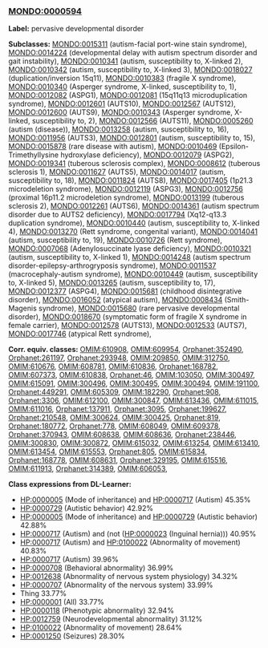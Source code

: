 
### [MONDO:0000594](http://purl.obolibrary.org/obo/MONDO_0000594)
**Label:** pervasive developmental disorder

**Subclasses:** [MONDO:0015311](http://purl.obolibrary.org/obo/MONDO_0015311) (autism-facial port-wine stain syndrome), [MONDO:0014224](http://purl.obolibrary.org/obo/MONDO_0014224) (developmental delay with autism spectrum disorder and gait instability), [MONDO:0010341](http://purl.obolibrary.org/obo/MONDO_0010341) (autism, susceptibility to, X-linked 2), [MONDO:0010342](http://purl.obolibrary.org/obo/MONDO_0010342) (autism, susceptibility to, X-linked 3), [MONDO:0018027](http://purl.obolibrary.org/obo/MONDO_0018027) (duplication/inversion 15q11), [MONDO:0010383](http://purl.obolibrary.org/obo/MONDO_0010383) (fragile X syndrome), [MONDO:0010340](http://purl.obolibrary.org/obo/MONDO_0010340) (Asperger syndrome, X-linked, susceptibility to, 1), [MONDO:0012082](http://purl.obolibrary.org/obo/MONDO_0012082) (ASPG1), [MONDO:0012081](http://purl.obolibrary.org/obo/MONDO_0012081) (15q11q13 microduplication syndrome), [MONDO:0012601](http://purl.obolibrary.org/obo/MONDO_0012601) (AUTS10), [MONDO:0012567](http://purl.obolibrary.org/obo/MONDO_0012567) (AUTS12), [MONDO:0012600](http://purl.obolibrary.org/obo/MONDO_0012600) (AUTS9), [MONDO:0010343](http://purl.obolibrary.org/obo/MONDO_0010343) (Asperger syndrome, X-linked, susceptibility to, 2), [MONDO:0012566](http://purl.obolibrary.org/obo/MONDO_0012566) (AUTS11), [MONDO:0005260](http://purl.obolibrary.org/obo/MONDO_0005260) (autism (disease)), [MONDO:0013258](http://purl.obolibrary.org/obo/MONDO_0013258) (autism, susceptibility to, 16), [MONDO:0011956](http://purl.obolibrary.org/obo/MONDO_0011956) (AUTS3), [MONDO:0012801](http://purl.obolibrary.org/obo/MONDO_0012801) (autism, susceptibility to, 15), [MONDO:0015878](http://purl.obolibrary.org/obo/MONDO_0015878) (rare disease with autism), [MONDO:0010469](http://purl.obolibrary.org/obo/MONDO_0010469) (Epsilon-Trimethyllysine hydroxylase deficiency), [MONDO:0012079](http://purl.obolibrary.org/obo/MONDO_0012079) (ASPG2), [MONDO:0019341](http://purl.obolibrary.org/obo/MONDO_0019341) (tuberous sclerosis complex), [MONDO:0008612](http://purl.obolibrary.org/obo/MONDO_0008612) (tuberous sclerosis 1), [MONDO:0011627](http://purl.obolibrary.org/obo/MONDO_0011627) (AUTS5), [MONDO:0014017](http://purl.obolibrary.org/obo/MONDO_0014017) (autism, susceptibility to, 18), [MONDO:0011824](http://purl.obolibrary.org/obo/MONDO_0011824) (AUTS8), [MONDO:0017405](http://purl.obolibrary.org/obo/MONDO_0017405) (1p21.3 microdeletion syndrome), [MONDO:0012119](http://purl.obolibrary.org/obo/MONDO_0012119) (ASPG3), [MONDO:0012756](http://purl.obolibrary.org/obo/MONDO_0012756) (proximal 16p11.2 microdeletion syndrome), [MONDO:0013199](http://purl.obolibrary.org/obo/MONDO_0013199) (tuberous sclerosis 2), [MONDO:0012261](http://purl.obolibrary.org/obo/MONDO_0012261) (AUTS6), [MONDO:0014361](http://purl.obolibrary.org/obo/MONDO_0014361) (autism spectrum disorder due to AUTS2 deficiency), [MONDO:0017794](http://purl.obolibrary.org/obo/MONDO_0017794) (Xq12-q13.3 duplication syndrome), [MONDO:0010440](http://purl.obolibrary.org/obo/MONDO_0010440) (autism, susceptibility to, X-linked 4), [MONDO:0013270](http://purl.obolibrary.org/obo/MONDO_0013270) (Rett syndrome, congenital variant), [MONDO:0014041](http://purl.obolibrary.org/obo/MONDO_0014041) (autism, susceptibility to, 19), [MONDO:0010726](http://purl.obolibrary.org/obo/MONDO_0010726) (Rett syndrome), [MONDO:0007068](http://purl.obolibrary.org/obo/MONDO_0007068) (Adenylosuccinate lyase deficiency), [MONDO:0010321](http://purl.obolibrary.org/obo/MONDO_0010321) (autism, susceptibility to, X-linked 1), [MONDO:0014248](http://purl.obolibrary.org/obo/MONDO_0014248) (autism spectrum disorder-epilepsy-arthrogryposis syndrome), [MONDO:0011537](http://purl.obolibrary.org/obo/MONDO_0011537) (macrocephaly-autism syndrome), [MONDO:0010449](http://purl.obolibrary.org/obo/MONDO_0010449) (autism, susceptibility to, X-linked 5), [MONDO:0013265](http://purl.obolibrary.org/obo/MONDO_0013265) (autism, susceptibility to, 17), [MONDO:0012377](http://purl.obolibrary.org/obo/MONDO_0012377) (ASPG4), [MONDO:0015681](http://purl.obolibrary.org/obo/MONDO_0015681) (childhood disintegrative disorder), [MONDO:0016052](http://purl.obolibrary.org/obo/MONDO_0016052) (atypical autism), [MONDO:0008434](http://purl.obolibrary.org/obo/MONDO_0008434) (Smith-Magenis syndrome), [MONDO:0015680](http://purl.obolibrary.org/obo/MONDO_0015680) (rare pervasive developmental disorder), [MONDO:0018670](http://purl.obolibrary.org/obo/MONDO_0018670) (symptomatic form of fragile X syndrome in female carrier), [MONDO:0012578](http://purl.obolibrary.org/obo/MONDO_0012578) (AUTS13), [MONDO:0012533](http://purl.obolibrary.org/obo/MONDO_0012533) (AUTS7), [MONDO:0017746](http://purl.obolibrary.org/obo/MONDO_0017746) (atypical Rett syndrome), 

**Corr. equiv. classes:** [OMIM:610908](http://purl.obolibrary.org/obo/OMIM_610908), [OMIM:609954](http://purl.obolibrary.org/obo/OMIM_609954), [Orphanet:352490](http://www.orpha.net/ORDO/Orphanet_352490), [Orphanet:261197](http://www.orpha.net/ORDO/Orphanet_261197), [Orphanet:293948](http://www.orpha.net/ORDO/Orphanet_293948), [OMIM:209850](http://purl.obolibrary.org/obo/OMIM_209850), [OMIM:312750](http://purl.obolibrary.org/obo/OMIM_312750), [OMIM:610676](http://purl.obolibrary.org/obo/OMIM_610676), [OMIM:608781](http://purl.obolibrary.org/obo/OMIM_608781), [OMIM:610836](http://purl.obolibrary.org/obo/OMIM_610836), [Orphanet:168782](http://www.orpha.net/ORDO/Orphanet_168782), [OMIM:607373](http://purl.obolibrary.org/obo/OMIM_607373), [OMIM:610838](http://purl.obolibrary.org/obo/OMIM_610838), [Orphanet:46](http://www.orpha.net/ORDO/Orphanet_46), [OMIM:103050](http://purl.obolibrary.org/obo/OMIM_103050), [OMIM:300497](http://purl.obolibrary.org/obo/OMIM_300497), [OMIM:615091](http://purl.obolibrary.org/obo/OMIM_615091), [OMIM:300496](http://purl.obolibrary.org/obo/OMIM_300496), [OMIM:300495](http://purl.obolibrary.org/obo/OMIM_300495), [OMIM:300494](http://purl.obolibrary.org/obo/OMIM_300494), [OMIM:191100](http://purl.obolibrary.org/obo/OMIM_191100), [Orphanet:449291](http://www.orpha.net/ORDO/Orphanet_449291), [OMIM:605309](http://purl.obolibrary.org/obo/OMIM_605309), [OMIM:182290](http://purl.obolibrary.org/obo/OMIM_182290), [Orphanet:908](http://www.orpha.net/ORDO/Orphanet_908), [Orphanet:3306](http://www.orpha.net/ORDO/Orphanet_3306), [OMIM:612100](http://purl.obolibrary.org/obo/OMIM_612100), [OMIM:300847](http://purl.obolibrary.org/obo/OMIM_300847), [OMIM:613436](http://purl.obolibrary.org/obo/OMIM_613436), [OMIM:611015](http://purl.obolibrary.org/obo/OMIM_611015), [OMIM:611016](http://purl.obolibrary.org/obo/OMIM_611016), [Orphanet:137911](http://www.orpha.net/ORDO/Orphanet_137911), [Orphanet:3095](http://www.orpha.net/ORDO/Orphanet_3095), [Orphanet:199627](http://www.orpha.net/ORDO/Orphanet_199627), [Orphanet:210548](http://www.orpha.net/ORDO/Orphanet_210548), [OMIM:300624](http://purl.obolibrary.org/obo/OMIM_300624), [OMIM:300425](http://purl.obolibrary.org/obo/OMIM_300425), [Orphanet:819](http://www.orpha.net/ORDO/Orphanet_819), [Orphanet:180772](http://www.orpha.net/ORDO/Orphanet_180772), [Orphanet:778](http://www.orpha.net/ORDO/Orphanet_778), [OMIM:608049](http://purl.obolibrary.org/obo/OMIM_608049), [OMIM:609378](http://purl.obolibrary.org/obo/OMIM_609378), [Orphanet:370943](http://www.orpha.net/ORDO/Orphanet_370943), [OMIM:608638](http://purl.obolibrary.org/obo/OMIM_608638), [OMIM:608636](http://purl.obolibrary.org/obo/OMIM_608636), [Orphanet:238446](http://www.orpha.net/ORDO/Orphanet_238446), [OMIM:300830](http://purl.obolibrary.org/obo/OMIM_300830), [OMIM:300872](http://purl.obolibrary.org/obo/OMIM_300872), [OMIM:615032](http://purl.obolibrary.org/obo/OMIM_615032), [OMIM:613254](http://purl.obolibrary.org/obo/OMIM_613254), [OMIM:613410](http://purl.obolibrary.org/obo/OMIM_613410), [OMIM:613454](http://purl.obolibrary.org/obo/OMIM_613454), [OMIM:615553](http://purl.obolibrary.org/obo/OMIM_615553), [Orphanet:805](http://www.orpha.net/ORDO/Orphanet_805), [OMIM:615834](http://purl.obolibrary.org/obo/OMIM_615834), [Orphanet:168778](http://www.orpha.net/ORDO/Orphanet_168778), [OMIM:608631](http://purl.obolibrary.org/obo/OMIM_608631), [Orphanet:329195](http://www.orpha.net/ORDO/Orphanet_329195), [OMIM:615516](http://purl.obolibrary.org/obo/OMIM_615516), [OMIM:611913](http://purl.obolibrary.org/obo/OMIM_611913), [Orphanet:314389](http://www.orpha.net/ORDO/Orphanet_314389), [OMIM:606053](http://purl.obolibrary.org/obo/OMIM_606053), 

**Class expressions from DL-Learner:**

- [HP:0000005](http://purl.obolibrary.org/obo/HP_0000005) (Mode of inheritance) and [HP:0000717](http://purl.obolibrary.org/obo/HP_0000717) (Autism) 45.35%
- [HP:0000729](http://purl.obolibrary.org/obo/HP_0000729) (Autistic behavior) 42.92%
- [HP:0000005](http://purl.obolibrary.org/obo/HP_0000005) (Mode of inheritance) and [HP:0000729](http://purl.obolibrary.org/obo/HP_0000729) (Autistic behavior) 42.88%
- [HP:0000717](http://purl.obolibrary.org/obo/HP_0000717) (Autism) and (not ([HP:0000023](http://purl.obolibrary.org/obo/HP_0000023) (Inguinal hernia))) 40.95%
- [HP:0000717](http://purl.obolibrary.org/obo/HP_0000717) (Autism) and [HP:0100022](http://purl.obolibrary.org/obo/HP_0100022) (Abnormality of movement) 40.83%
- [HP:0000717](http://purl.obolibrary.org/obo/HP_0000717) (Autism) 39.96%
- [HP:0000708](http://purl.obolibrary.org/obo/HP_0000708) (Behavioral abnormality) 36.99%
- [HP:0012638](http://purl.obolibrary.org/obo/HP_0012638) (Abnormality of nervous system physiology) 34.32%
- [HP:0000707](http://purl.obolibrary.org/obo/HP_0000707) (Abnormality of the nervous system) 33.99%
- Thing 33.77%
- [HP:0000001](http://purl.obolibrary.org/obo/HP_0000001) (All) 33.77%
- [HP:0000118](http://purl.obolibrary.org/obo/HP_0000118) (Phenotypic abnormality) 32.94%
- [HP:0012759](http://purl.obolibrary.org/obo/HP_0012759) (Neurodevelopmental abnormality) 31.12%
- [HP:0100022](http://purl.obolibrary.org/obo/HP_0100022) (Abnormality of movement) 28.64%
- [HP:0001250](http://purl.obolibrary.org/obo/HP_0001250) (Seizures) 28.30%


